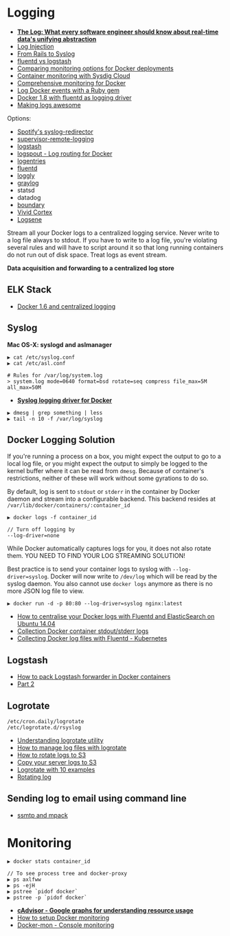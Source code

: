 # Logging

* [**The Log: What every software engineer should know about real-time data's unifying abstraction**](https://engineering.linkedin.com/distributed-systems/log-what-every-software-engineer-should-know-about-real-time-datas-unifying)
* [Log Injection](https://www.owasp.org/index.php/Log_injection)
* [From Rails to Syslog](https://blog.flameeyes.eu/2012/01/from-rails-to-syslog-or-how-i-learned-to-stop-worrying-and-ditch-production-log#gsc.tab=0)
* [fluentd vs logstash](http://jasonwilder.com/blog/2013/11/19/fluentd-vs-logstash/)
* [Comparing monitoring options for Docker deployments](http://rancher.com/comparing-monitoring-options-for-docker-deployments/)
* [Container monitoring with Sysdig Cloud](https://sysdig.com/distributed-container-monitoring-sysdig-cloud-revolution/)
* [Comprehensive monitoring for Docker](https://www.sumologic.com/2015/06/16/comprehensive-monitoring-for-docker-more-than-just-logs/)
* [Log Docker events with a Ruby gem](http://blog.scoutapp.com/articles/2015/06/05/monitoring-docker-events)
* [Docker 1.8 with fluentd as logging driver](http://blog.treasuredata.com/blog/2015/08/03/5-use-cases-docker-fluentd/)
* [Making logs awesome](http://jamesthom.as/blog/2015/07/08/making-logs-awesome-with-elasticsearch-and-docker/)

Options:

* [Spotify's syslog-redirector](https://github.com/spotify/syslog-redirector)
* [supervisor-remote-logging](https://github.com/newrelic/supervisor-remote-logging)
* [logstash](http://logstash.net/)
* [logspout - Log routing for Docker](https://github.com/gliderlabs/logspout)
* [logentries](https://logentries.com/)
* [fluentd](http://www.fluentd.org/)
* [loggly](https://www.loggly.com/)
* [graylog](https://www.graylog.org/)
* statsd
* datadog
* [boundary](http://www.boundary.com/)
* [Vivid Cortex](https://vividcortex.com/)
* [Logsene](http://sematext.com/logsene/index.html)

Stream all your Docker logs to a centralized logging service. Never write to a log file always to stdout. If you have to write to a log file, you're violating several rules and will have to script around it so that long running containers do not run out of disk space. Treat logs as event stream.

**Data acquisition and forwarding to a centralized log store**

## ELK Stack

* [Docker 1.6 and centralized logging](http://technologyconversations.com/2015/05/18/centralized-system-and-docker-logging-with-elk-stack/)

## Syslog

**Mac OS-X: syslogd and aslmanager**

```
▶ cat /etc/syslog.conf
▶ cat /etc/asl.conf

# Rules for /var/log/system.log
> system.log mode=0640 format=bsd rotate=seq compress file_max=5M all_max=50M
```

* [**Syslog logging driver for Docker**](http://www.wolfe.id.au/2015/05/03/syslog-logging-driver-for-docker/)

```
▶ dmesg | grep something | less
▶ tail -n 10 -f /var/log/syslog
```

## Docker Logging Solution

If you're running a process on a box, you might expect the output to go to a local log file, or you might expect the output to simply be logged to the kernel buffer where it can be read from `dmesg`. Because of container's restrictions, neither of these will work without some gyrations to do so.

By default, log is sent to `stdout` or `stderr` in the container by Docker daemon and stream into a configurable backend. This backend resides at `/var/lib/docker/containers/:container_id`

```
▶ docker logs -f container_id

// Turn off logging by
--log-driver=none
```

While Docker automatically captures logs for you, it does not also rotate them. YOU NEED TO FIND YOUR LOG STREAMING SOLUTION!

Best practice is to send your container logs to syslog with `--log-driver=syslog`. Docker will now write to `/dev/log` which will be read by the syslog daemon. You also cannot use `docker logs` anymore as there is no more JSON log file to view.

```
▶ docker run -d -p 80:80 --log-driver=syslog nginx:latest
```

* [How to centralise your Docker logs with Fluentd and ElasticSearch on Ubuntu 14.04](https://www.digitalocean.com/community/tutorials/how-to-centralize-your-docker-logs-with-fluentd-and-elasticsearch-on-ubuntu-14-04)
* [Collection Docker container stdout/stderr logs](http://www.fluentd.org/guides/recipes/docker-logging)
* [Collecting Docker log files with Fluentd - Kubernetes](https://github.com/GoogleCloudPlatform/kubernetes/tree/master/cluster/addons/fluentd-elasticsearch/fluentd-es-image)

## Logstash

* [How to pack Logstash forwarder in Docker containers](http://boynux.com/logstash-forwarder-docker/)
* [Part 2](http://boynux.com/logstash-forwader-docker-part-2/)

## Logrotate

```
/etc/cron.daily/logrotate
/etc/logrotate.d/rsyslog
```

* [Understanding logrotate utility](http://www.rackspace.com/knowledge_center/article/understanding-logrotate-utility)
* [How to manage log files with logrotate](https://www.digitalocean.com/community/tutorials/how-to-manage-log-files-with-logrotate-on-ubuntu-12-10)
* [How to rotate logs to S3](http://www.dowdandassociates.com/blog/content/howto-rotate-logs-to-s3/)
* [Copy your server logs to S3](http://www.shanestillwell.com/2013/04/04/copy-your-server-logs-to-amazon-s3-using-logrotate-and-s3cmd/)
* [Logrotate with 10 examples](http://www.thegeekstuff.com/2010/07/logrotate-examples/)
* [Rotating log](http://www.ducea.com/2006/06/06/rotating-linux-log-files-part-1-syslog/)

## Sending log to email using command line

* [ssmtp and mpack](http://ozzmaker.com/2012/12/03/send-email-from-the-raspberry-pi-or-linux-command-line-with-attachments/)

# Monitoring

```
▶ docker stats container_id

// To see process tree and docker-proxy
▶ ps axlfww
▶ ps -ejH
▶ pstree `pidof docker`
▶ pstree -p `pidof docker`
```

* [**cAdvisor - Google graphs for understanding resource usage**](https://github.com/google/cadvisor)
* [How to setup Docker monitoring](https://www.brianchristner.io/how-to-setup-docker-monitoring/)
* [Docker-mon - Console monitoring](https://github.com/icecrime/docker-mon)